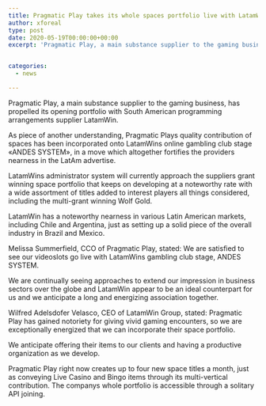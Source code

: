 ```yaml
---
title: Pragmatic Play takes its whole spaces portfolio live with LatamWin
author: xforeal 
type: post
date: 2020-05-19T00:00:00+00:00
excerpt: 'Pragmatic Play, a main substance supplier to the gaming business, has propelled its opening portfolio with South American programming arrangements supplier LatamWin '


categories:
  - news

---
```

Pragmatic Play, a main substance supplier to the gaming business, has propelled its opening portfolio with South American programming arrangements supplier LatamWin. 

As piece of another understanding, Pragmatic Plays quality contribution of spaces has been incorporated onto LatamWins online gambling club stage &#171;ANDES SYSTEM&#187;, in a move which altogether fortifies the providers nearness in the LatAm advertise. 

LatamWins administrator system will currently approach the suppliers grant winning space portfolio that keeps on developing at a noteworthy rate with a wide assortment of titles added to interest players all things considered, including the multi-grant winning Wolf Gold. 

LatamWin has a noteworthy nearness in various Latin American markets, including Chile and Argentina, just as setting up a solid piece of the overall industry in Brazil and Mexico. 

Melissa Summerfield, CCO of Pragmatic Play, stated: We are satisfied to see our videoslots go live with LatamWins gambling club stage, ANDES SYSTEM. 

We are continually seeing approaches to extend our impression in business sectors over the globe and LatamWin appear to be an ideal counterpart for us and we anticipate a long and energizing association together. 

Wilfred Adelsdofer Velasco, CEO of LatamWin Group, stated: Pragmatic Play has gained notoriety for giving vivid gaming encounters, so we are exceptionally energized that we can incorporate their space portfolio. 

We anticipate offering their items to our clients and having a productive organization as we develop. 

Pragmatic Play right now creates up to four new space titles a month, just as conveying Live Casino and Bingo items through its multi-vertical contribution. The companys whole portfolio is accessible through a solitary API joining.